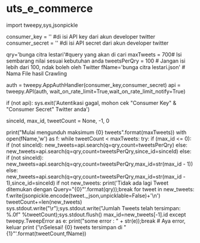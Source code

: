 # uts_e_commerce
import tweepy,sys,jsonpickle

consumer_key = '' #di isi API key dari akun developer twitter
consumer_secret = '' #di isi API secret dari akun developer twitter

qry='bunga citra lestari'#query yang akan di cari
maxTweets =  700# Isi sembarang nilai sesuai kebutuhan anda
tweetsPerQry = 100  # Jangan isi lebih dari 100, ndak boleh oleh Twitter
fName='bunga citra lestari.json' # Nama File hasil Crawling

auth = tweepy.AppAuthHandler(consumer_key,consumer_secret)
api = tweepy.API(auth, wait_on_rate_limit=True,wait_on_rate_limit_notify=True)

if (not api):
    sys.exit('Autentikasi gagal, mohon cek "Consumer Key" & "Consumer Secret" Twitter anda')

sinceId, max_id, tweetCount = None, -1, 0

print("Mulai mengunduh maksimum {0} tweets".format(maxTweets))
with open(fName,'w') as f:
    while tweetCount < maxTweets:
        try:
            if (max_id <= 0):
                if (not sinceId):
                    new_tweets=api.search(q=qry,count=tweetsPerQry)
                else:
                    new_tweets=api.search(q=qry,count=tweetsPerQry,since_id=sinceId)
            else:
                if (not sinceId):
                    new_tweets=api.search(q=qry,count=tweetsPerQry,max_id=str(max_id - 1))
                else:
                    new_tweets=api.search(q=qry,count=tweetsPerQry,max_id=str(max_id - 1),since_id=sinceId)
            if not new_tweets:
                print('Tidak ada lagi Tweet ditemukan dengan Query="{0}"'.format(qry));break
            for tweet in new_tweets:
                f.write(jsonpickle.encode(tweet._json,unpicklable=False)+'\n')
            tweetCount+=len(new_tweets)
            sys.stdout.write("\r");sys.stdout.write("Jumlah Tweets telah tersimpan: %.0f" %tweetCount);sys.stdout.flush()
            max_id=new_tweets[-1].id
        except tweepy.TweepError as e:
            print("some error : " + str(e));break # Aya error, keluar
print ('\nSelesai! {0} tweets tersimpan di "{1}"'.format(tweetCount,fName))
